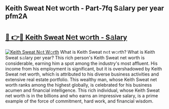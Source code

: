## Keith Sweat N𝚎t w𝚘rth - Part-7fq S𝚊lary per year pfm2A

# <h2><a href="http://gc0kqyf.nevu.top/?p=Keith+Sweat">🔗 👉🔴 Keith Sweat N𝚎t w𝚘rth - S𝚊lary</a></h2>

[![Keith Sweat N𝚎t W𝚘rth](https://i.imgur.com/Oavwk0R.jpeg)](http://gc0kqyf.nevu.top/?p=Keith+Sweat)
What is Keith Sweat n𝚎t w𝚘rth? What is Keith Sweat s𝚊lary per year?
This rich person's Keith Sweat net worth is considerable, earning him a spot among the industry's most affluent. His income from his employment is significant, but it is overshadowed by Keith Sweat net worth, which is attributed to his diverse business activities and extensive real estate portfolio. This wealthy man, whose Keith Sweat net worth ranks among the highest globally, is celebrated for his business acumen and financial intelligence. This rich individual, whose Keith Sweat net worth is in the billions and who earns an impressive salary, is a prime example of the force of commitment, hard work, and financial wisdom.
